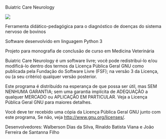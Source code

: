 Buiatric Care Neurology
<p/>
<img src=https://img.shields.io/github/license/walberson/BuiatricCare-Neurology>

Ferramenta didático-pedagógica para o diagnóstico de doenças do sistema nervoso de bovinos

Software desenvolvido em linguagem Python 3

Projeto para monografia de conclusão de curso em Medicina Veterinária

Buiatric Care Neurology é um software livre; você pode redistribuí-lo e/ou
modificá-lo dentro dos termos da Licença Pública Geral GNU como
publicada pela Fundação do Software Livre (FSF); na versão 3 da
Licença, ou (a seu critério) qualquer versão posterior.

Este programa é distribuído na esperança de que possa ser  útil,
mas SEM NENHUMA GARANTIA; sem uma garantia implícita de ADEQUAÇÃO
a qualquer MERCADO ou APLICAÇÃO EM PARTICULAR. Veja a
Licença Pública Geral GNU para maiores detalhes.

Você deve ter recebido uma cópia da Licença Pública Geral GNU junto
com este programa, Se não, veja <http://www.gnu.org/licenses/>.

Desenvolvedores: Walberson Dias da Silva, Rinaldo Batista Viana e João Ferreira de Santanna Filho
